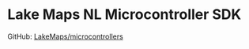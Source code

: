 Lake Maps NL Microcontroller SDK
================================

GitHub: [LakeMaps/microcontrollers](https://github.com/LakeMaps/microcontrollers)

